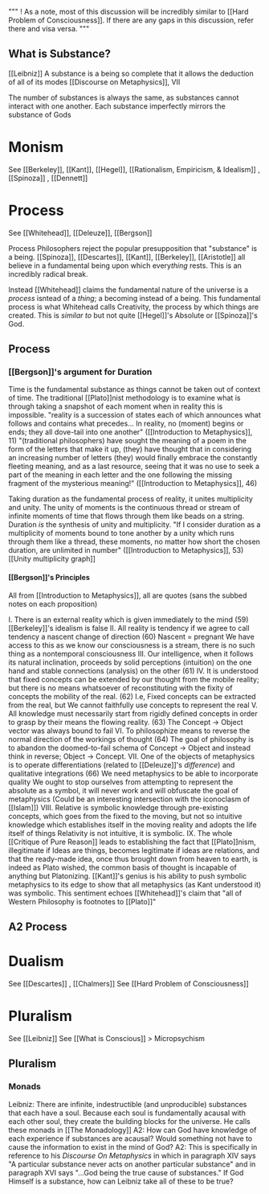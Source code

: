 """
! As a note, most of this discussion will be incredibly similar to [[Hard Problem of Consciousness]]. If there are any gaps in this discussion, refer there and visa versa. 
"""

## What is Substance?

[[Leibniz]]
A substance is a being so complete that it allows the deduction of all of its modes 
	[[Discourse on Metaphysics]], VII

The number of substances is always the same, as substances cannot interact with one another.
Each substance imperfectly mirrors the substance of Gods


# Monism
See [[Berkeley]], [[Kant]], [[Hegel]], [[Rationalism, Empiricism, & Idealism]] , [[Spinoza]] , [[Dennett]]

# Process
See [[Whitehead]], [[Deleuze]], [[Bergson]]

Process Philosophers reject the popular presupposition that "substance" is a being. [[Spinoza]], [[Descartes]], [[Kant]], [[Berkeley]], [[Aristotle]] all believe in a fundamental being upon which every*thing* rests. This is an incredibly radical break. 

Instead [[Whitehead]] claims the fundamental nature of the universe is a *process* isntead of a *thing*; a becoming instead of a being. This fundamental process is what Whitehead calls Creativity, the process by which things are created. This is *similar to* but not quite [[Hegel]]'s Absolute or [[Spinoza]]'s God. 


## Process
### [[Bergson]]'s argument for Duration
Time is the fundamental substance as things cannot be taken out of context of time. The traditional [[Plato]]nist methodology is to examine what is through taking a snapshot of each moment when in reality this is impossible.
	"reality is a succession of states each of which announces what follows and contains what precedes... In reality, no (moment) begins or ends; they all dove-tail into one another" 
	([[Introduction to Metaphysics]], 11)
	"(traditional philosophers) have sought the meaning of a poem in the form of the letters that make it up, (they) have thought that in considering an increasing number of letters (they) would finally embrace the constantly fleeting meaning, and as a last resource, seeing that it was no use to seek a part of the meaning in each letter and the one following the missing fragment of the mysterious meaning!" ([[Introduction to Metaphysics]], 46)

Taking duration as the fundamental process of reality, it unites multiplicity and unity. The unity of moments is the continuous thread  or stream of infinite moments of time that flows through them like beads on a string. Duration *is* the synthesis of unity and multiplicity.
	"If I consider duration as a multiplicity of moments bound to tone another by a unity which runs through them like a thread, these moments, no matter how short the chosen duration, are unlimited in number" ([[Introduction to Metaphysics]], 53)
	[[Unity  multiplicity graph]]

#### [[Bergson]]'s Principles
All from [[Introduction to Metaphysics]], all are quotes (sans the subbed notes on each proposition)

I. There is an external reality which is given immediately to the mind (59)
	[[Berkeley]]'s idealism is false
II. All reality is tendency if we agree to call tendency a nascent change of direction (60)
	Nascent = pregnant
	We have access to this as we know our consciousness is a stream, there is no such thing as a nontemporal consciousness
III. Our intelligence, when it follows its natural inclination, proceeds by solid perceptions (intuition) on the one hand and stable connections (analysis) on the other (61)
IV. It is understood that fixed concepts can be extended by our thought from the mobile reality; but there is no means whatsoever of reconstituting with the fixity of concepts the mobility of the real. (62)
	I.e, Fixed concepts can be extracted from the real, but We cannot faithfully use concepts to represent the real
V. All knowledge must necessarily start from rigidly defined concepts in order to grasp by their means the flowing reality. (63)
	The Concept -> Object vector was always bound to fail
VI. To philosophize means to reverse the normal direction of the workings of thought (64)
	The goal of philosophy is to abandon the doomed-to-fail schema of Concept -> Object and instead think in reverse; Object -> Concept. 
VII. One of the objects of metaphysics is to operate differentiations (related to [[Deleuze]]'s *difference*) and qualitative integrations (66)
	We need metaphysics to be able to incorporate quality
	We ought to stop ourselves from attempting to represent the absolute as a symbol, it will never work and will obfuscate the goal of metaphysics 
		(Could be an interesting intersection with the iconoclasm of [[Islam]])
VIII. Relative is symbolic knowledge through pre-existing concepts, which goes from the fixed to the moving, but not so intuitive knowledge which establishes itself in the moving reality and adopts the life itself of things
	Relativity is not intuitive, it is symbolic.
IX. The whole [[Critique of Pure Reason]] leads to establishing the fact that [[Plato]]nism, illegitimate if Ideas are things, becomes legitimate  if ideas are relations, and that the ready-made idea, once thus brought down from heaven to earth, is indeed as Plato wished, the common basis of thought is incapable of anything but Platonizing.
	[[Kant]]'s genius is his ability to push symbolic  metaphysics to its edge to show that all metaphysics (as Kant understood it) was symbolic.
	This sentiment echoes [[Whitehead]]'s claim that "all of Western Philosophy is footnotes to [[Plato]]"

## A2 Process

# Dualism
See [[Descartes]] , [[Chalmers]]
See [[Hard Problem of Consciousness]]

# Pluralism
See [[Leibniz]]
See [[What is Conscious]] > Micropsychism

## Pluralism
### Monads
Leibniz: There are infinite, indestructible (and unproducible) substances that each have a soul. Because each soul is fundamentally acausal with each other soul, they create the building blocks for the universe. He calls these monads in [[The Monadology]]
	A2: How can God have knowledge of each experience if substances are acausal? Would something not have to cause the information to exist in the mind of God?
	A2: This is specifically in reference to his _Discourse On Metaphysics_ in which in paragraph XIV says "A particular substance never acts on another particular substance" and in paragraph XVI says "...God being the true cause of substances." If God Himself is a substance, how can Leibniz take all of these to be true?